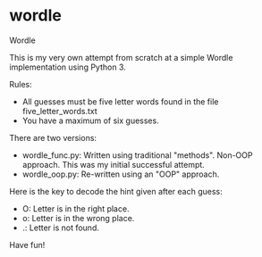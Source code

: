 # wordle
Wordle

This is my very own attempt from scratch at a simple Wordle implementation using Python 3.

Rules:
* All guesses must be five letter words found in the file five_letter_words.txt
* You have a maximum of six guesses.

There are two versions:
* wordle_func.py: Written using traditional "methods". Non-OOP approach. This was my initial successful attempt.
* wordle_oop.py:  Re-written using an "OOP" approach.

Here is the key to decode the hint given after each guess:
* O: Letter is in the right place.
* o: Letter is in the wrong place.
* .: Letter is not found.

Have fun!
